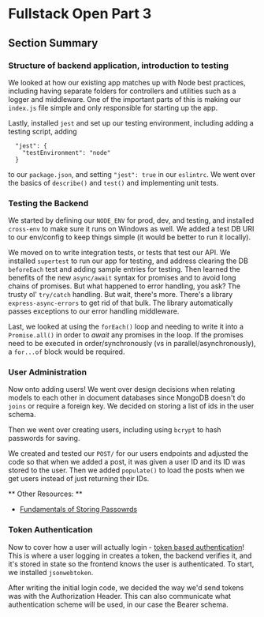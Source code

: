 # Fullstack Open Part 3



## Section Summary

### Structure of backend application, introduction to testing

We looked at how our existing app matches up with Node best practices, including having separate folders for controllers and utilities such as a logger and middleware. One of the important parts of this is making our `index.js` file simple and only responsible for starting up the app.

Lastly, installed `jest` and set up our testing environment, including adding a testing script, adding

```
  "jest": {
    "testEnvironment": "node"
  }
```

to our `package.json`, and setting `"jest": true` in our `eslintrc`.  We went over the basics of `describe()` and `test()` and implementing unit tests.

### Testing the Backend

We started by defining our `NODE_ENV` for prod, dev, and testing, and installed `cross-env` to make sure it runs on Windows as well. We added a test DB URI to our env/config to keep things simple (it would be better to run it locally).

We moved on to write integration tests, or tests that test our API. We installed `supertest` to run our app for testing, and address clearing the DB `beforeEach` test and adding sample entries for testing. Then learned the benefits of the new `async/await` syntax for promises and to avoid long chains of promises. But what happened to error handling, you ask? The trusty ol' `try/catch` handling. But wait, there's more. There's a library `express-async-errors` to get rid of that bulk. The library automatically passes exceptions to our error handling middleware.

Last, we looked at using the `forEach()` loop and needing to write it into a `Promise.all()` in order to  *await* any promises in the loop. If the promises need to be executed in order/synchronously (vs in parallel/asynchronously), a `for...of` block would be required.

### User Administration

Now onto adding users! We went over design decisions when relating models to each other in document databases since MongoDB doesn't do `joins` or require a foreign key. We decided on storing a list of ids in the user schema.

Then we went over creating users, including using `bcrypt` to hash passwords for saving.

We created and tested our `POST/` for our users endpoints and adjusted the code so that when we added a post, it was given a user ID and its ID was stored to the user. Then we added `populate()` to load the posts when we get users instead of just returning their IDs.

** Other Resources: **
- [Fundamentals of Storing Passowrds](https://codahale.com/how-to-safely-store-a-password/)

### Token Authentication

Now to cover how a user will actually login - [token based authentication](https://scotch.io/tutorials/the-ins-and-outs-of-token-based-authentication#toc-how-token-based-works)! This is where a user logging in creates a token, the backend verifies it, and it's stored in state so the frontend knows the user is authenticated. To start, we installed `jsonwebtoken`. 

After writing the initial login code, we decided the way we'd send tokens was with the Authorization Header. This can also communicate what authentication scheme will be used, in our case the Bearer schema.